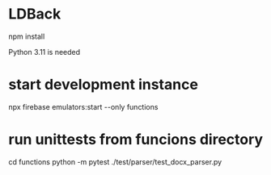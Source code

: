 # LDBack

npm install

Python 3.11 is needed

# start development instance

npx firebase emulators:start --only functions

# run unittests from funcions directory

cd functions
python -m pytest ./test/parser/test_docx_parser.py
